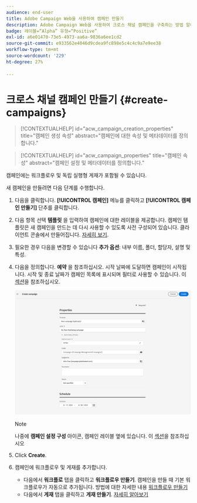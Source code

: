 ```yaml
---
audience: end-user
title: Adobe Campaign Web을 사용하여 캠페인 만들기
description: Adobe Campaign Web을 사용하여 크로스 채널 캠페인을 구축하는 방법 알아보기
badge: 레이블=“Alpha” 유형=“Positive”
exl-id: a6e01470-73e5-4973-aa6a-9836a6ee1cd2
source-git-commit: e933562e4046d9cdea9fc898e5c4c4c9a7e9ee38
workflow-type: tm+mt
source-wordcount: '229'
ht-degree: 27%

---
```



# 크로스 채널 캠페인 만들기 {#create-campaigns}

>[!CONTEXTUALHELP]
>id="acw_campaign_creation_properties"
>title="캠페인 생성 속성"
>abstract="캠페인에 대한 속성 및 메타데이터를 정의합니다."

>[!CONTEXTUALHELP]
>id="acw_campaign_properties"
>title="캠페인 속성"
>abstract="캠페인 설정 및 메타데이터를 정의합니다."

캠페인에는 워크플로우 및 독립 실행형 게재가 포함될 수 있습니다.

새 캠페인을 만들려면 다음 단계를 수행합니다.

1. 다음을 클릭합니다. **[!UICONTROL 캠페인]** 메뉴를 클릭하고 **[!UICONTROL 캠페인 만들기]** 단추를 클릭합니다.
1. 다음 항목 선택 **템플릿** 을 입력하여 캠페인에 대한 레이블을 제공합니다. 캠페인 템플릿은 새 캠페인을 만드는 데 다시 사용할 수 있도록 사전 구성되어 있습니다. 클라이언트 콘솔에서 만들어집니다.
   [자세히 보기](https://experienceleague.adobe.com/docs/campaign/automation/campaign-orchestration/marketing-campaign-templates.html?lang=ko).
1. 필요한 경우 다음을 변경할 수 있습니다 **추가 옵션**: 내부 이름, 폴더, 할당자, 설명 및 특성.
1. 다음을 정의합니다. **예약** 을 참조하십시오. 시작 날짜에 도달하면 캠페인이 시작됩니다. 시작 및 종료 날짜가 캠페인 목록에 표시되며 필터로 사용할 수 있습니다. 이 [섹션](gs-campaigns.md#access-campaigns)을 참조하십시오.

   ![캠페인 속성 정의](assets/campaign-properties.png)

   >[!NOTE]
   >
   >나중에 **캠페인 설정 구성** 아이콘, 캠페인 레이블 옆에 있습니다. 이 [섹션](gs-campaigns.md#campaign-dashboard)을 참조하십시오

1. Click **Create**.
1. 캠페인에 워크플로우 및 게재를 추가합니다.

   * 다음에서 **워크플로** 탭을 클릭하고 **워크플로우 만들기**. 캠페인을 만들 때 기본 워크플로우가 자동으로 추가됩니다. 방법에 대한 자세한 내용 [워크플로우 만들기](../workflows/create-workflow.md)
   * 다음에서 **게재** 탭을 클릭하고 **게재 만들기**. [자세히 알아보기](../msg/gs-messages.md)

<!--
## Create a cross-channel campaign {#cross-channel-campaign}


>[!CONTEXTUALHELP]
>id="acw_campaign_creation_workflow"
>title="Workflow list"
>abstract="List of workflows available for your campaign. Use the 'Create workflow' button to add a workflow in your campaign."

In a cross-channel campaign, a single marketing communication uses different channels. Data is passed between the channels. The customer receives communication through multiple channels based on, for example, their interaction with the previous communication.

-->
<!--
existing campaign: settings button -> properties like when creation
schedule in header


About plans, programs and campaigns
Adobe Campaign allows you to plan marketing campaigns in which you can create and manage different types of activities: emails, SMS messages, push notifications, workflows, landing pages. These campaigns and their contents can be gathered into programs.

The programs and campaigns allow you to regroup and view the different marketing activities that are linked to them.

A program may contain other programs as well as campaigns, workflows, and landing pages. It appears in the timeline and help you organize your marketing activities: you can separate them by country, by brand, by unit, etc.
A campaign enables you to gather all the marketing activities of your choice under a single entity. A campaign may contain emails, SMS, push notifications, direct mails, workflows, and landing pages.
To better organize your marketing plans, Adobe recommends the following hierarchy: Program > Sub-programs > Campaigns > Workflows > Deliveries.

Reports on programs and campaigns allow you to analyze their impact. For example, you can build reports at the campaign level to aggregate data on all deliveries contained in that campaign.

Related topics:

Timeline
About dynamic reports
Creating a campaign
In programs and sub-programs, you can add campaigns. Campaigns can contain marketing activities such as emails, SMS, push notifications, workflows, and landing pages.

From the Adobe Campaign home page, select the Programs & Campaigns card and access a program or sub-program.

Click on the Create button and select Campaign.

In the Creation mode screen, select a campaign type.



The campaign types available are based on templates defined in Resources > Templates > Campaign templates. For more on this, refer to the Managing templates section.

In the Properties screen, enter the name and ID of the campaign.

Select a start and end date to your campaign. These dates only apply to the campaign itself.



Click on Create to confirm the creation of the campaign.

The campaign is created and displayed. Use the Create button to add marketing activities to your campaign.

NOTE
Depending on your license agreement, you may access only some of these activities.

You can also create a campaign from the marketing activity list. You can choose to link the marketing activity to a parent program or sub-program via the properties window of the campaign.


Programs and campaigns icons and statuses
Each program and each campaign in the list has a visual symbol and an icon whose color indicates the execution status. This status depends on the validity period of the program or the campaign.

Gray: the program/campaign has not yet started - Editing status.
Blue: the program/campaign is in progress - In progress status.
Green: the program/campaign has finished - Finished status. By default, the current date is automatically shown as the validity start date and the end date is calculated according to the start date (D+186 days). You can change these dates in the program or campaign properties.


Business.Adobe.com resources
-->
